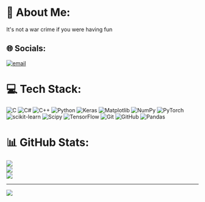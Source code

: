 # 💫 About Me:
It's not a war crime if you were having fun


## 🌐 Socials:
[![email](https://img.shields.io/badge/Email-D14836?logo=gmail&logoColor=white)](mailto:drwhilsonmfi@gmail.com) 

# 💻 Tech Stack:
![C](https://img.shields.io/badge/c-%2300599C.svg?style=flat&logo=c&logoColor=white) ![C#](https://img.shields.io/badge/c%23-%23239120.svg?style=flat&logo=csharp&logoColor=white) ![C++](https://img.shields.io/badge/c++-%2300599C.svg?style=flat&logo=c%2B%2B&logoColor=white) ![Python](https://img.shields.io/badge/python-3670A0?style=flat&logo=python&logoColor=ffdd54) ![Keras](https://img.shields.io/badge/Keras-%23D00000.svg?style=flat&logo=Keras&logoColor=white) ![Matplotlib](https://img.shields.io/badge/Matplotlib-%23ffffff.svg?style=flat&logo=Matplotlib&logoColor=black) ![NumPy](https://img.shields.io/badge/numpy-%23013243.svg?style=flat&logo=numpy&logoColor=white) ![PyTorch](https://img.shields.io/badge/PyTorch-%23EE4C2C.svg?style=flat&logo=PyTorch&logoColor=white) ![scikit-learn](https://img.shields.io/badge/scikit--learn-%23F7931E.svg?style=flat&logo=scikit-learn&logoColor=white) ![Scipy](https://img.shields.io/badge/SciPy-%230C55A5.svg?style=flat&logo=scipy&logoColor=%white) ![TensorFlow](https://img.shields.io/badge/TensorFlow-%23FF6F00.svg?style=flat&logo=TensorFlow&logoColor=white) ![Git](https://img.shields.io/badge/git-%23F05033.svg?style=flat&logo=git&logoColor=white) ![GitHub](https://img.shields.io/badge/github-%23121011.svg?style=flat&logo=github&logoColor=white) ![Pandas](https://img.shields.io/badge/pandas-%23150458.svg?style=flat&logo=pandas&logoColor=white)
# 📊 GitHub Stats:
![](https://github-readme-stats.vercel.app/api?username=DrWhilson&theme=transparent&hide_border=false&include_all_commits=false&count_private=false)<br/>
![](https://nirzak-streak-stats.vercel.app/?user=DrWhilson&theme=transparent&hide_border=false)<br/>
![](https://github-readme-stats.vercel.app/api/top-langs/?username=DrWhilson&theme=transparent&hide_border=false&include_all_commits=false&count_private=false&layout=compact)

---
[![](https://visitcount.itsvg.in/api?id=DrWhilson&icon=0&color=0)](https://visitcount.itsvg.in)

<!-- Proudly created with GPRM ( https://gprm.itsvg.in ) -->
